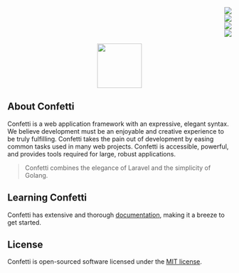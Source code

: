 <a href="https://github.com/confetti-framework/confetti/blob/main/test/README.md"><img align="right" src="https://img.shields.io/badge/average_coverage-87%25-yellowgreen"></a><br>
<a href="https://goreportcard.com/report/github.com/confetti-framework/confetti"><img align="right" src="https://goreportcard.com/badge/github.com/confetti-framework/confetti"></a><br>
<a href="https://pkg.go.dev/github.com/confetti-framework/confetti"><img align="right" src="https://godoc.org/confetti-framework/confetti?status.svg"></a>
<br>
<a href="https://confetti-framework.github.io/docs/"><img align="right" src="https://img.shields.io/badge/documentation-gray"></a>
<br>
<p align="center">
  <img src="https://avatars1.githubusercontent.com/u/57274804?s=400&u=058242df13e206950c08efd68a540445ce4da17f&v=4" width="100">
</p>

## About Confetti

Confetti is a web application framework with an expressive, elegant syntax. We believe development must be an enjoyable
and creative experience to be truly fulfilling. Confetti takes the pain out of development by easing common tasks used in
many web projects. Confetti is accessible, powerful, and provides tools required for large, robust applications.

> Confetti combines the elegance of Laravel and the simplicity of Golang.

## Learning Confetti

Confetti has extensive and thorough [documentation](https://confetti-framework.github.io/docs/), making it a breeze to get started.

## License

Confetti is open-sourced software licensed under the [MIT license](https://opensource.org/licenses/MIT).
